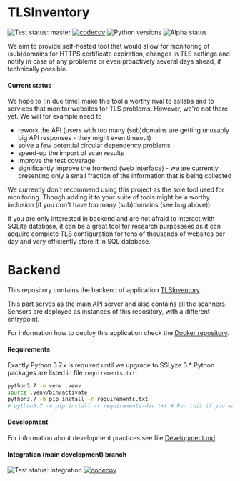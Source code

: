 # TLSInventory

![Test status: master](https://img.shields.io/github/workflow/status/TLSInventory/backend/requirements-and-pytest/master)
[![codecov](https://codecov.io/gh/TLSInventory/backend/branch/master/graph/badge.svg?token=6VJCYR33LN)](https://codecov.io/gh/TLSInventory/backend)
![Python versions](https://img.shields.io/badge/Python%20versions-3.7-green)
![Alpha status](https://img.shields.io/badge/-Alpha-orange)

We aim to provide self-hosted tool that would allow for monitoring of (sub)domains for HTTPS certificate expiration, changes in TLS settings and notify in case of any problems or even proactively several days ahead, if technically possible.

#### Current status

We hope to (in due time) make this tool a worthy rival to ssllabs and to services that monitor websites for TLS problems. However, we're not there yet. We will for example need to

- rework the API (users with too many (sub)domains are getting unusably big API responses - they might even timeout)
- solve a few potential circular dependency problems
- speed-up the import of scan results
- improve the test coverage
- significantly improve the frontend (web interface) - we are currently presenting only a small fraction of the information that is being collected

We currently don't recommend using this project as the sole tool used for monitoring. Though adding it to your suite of tools might be a worthy inclusion (if you don't have too many (sub)domains (see bug above)).

If you are only interested in backend and are not afraid to interact with SQLite database, it can be a great tool for research purposeses as it can acquire complete TLS configuration for tens of thousands of websites per day and very efficiently store it in SQL database.

# Backend

This repository contains the backend of application [TLSInventory](https://github.com/TLSInventory).

This part serves as the main API server and also contains all the scanners.
Sensors are deployed as instances of this repository, with a different entrypoint.

For information how to deploy this application check the [Docker repository](https://github.com/TLSInventory/Docker).

#### Requirements 

Exactly Python 3.7.x is required until we upgrade to SSLyze 3.*
Python packages are listed in file `requirements.txt`.

```bash
python3.7 -m venv .venv
source .venv/bin/activate
python3.7 -m pip install -r requirements.txt
# python3.7 -m pip install -r requirements-dev.txt # Run this if you want to run tests, or develop the source code.
```


#### Development

For information about development practices see file [Development.md](Development.md)

#### Integration (main development) branch

![Test status: integration](https://img.shields.io/github/workflow/status/TLSInventory/backend/requirements-and-pytest/integration)
[![codecov](https://codecov.io/gh/TLSInventory/backend/branch/integration/graph/badge.svg?token=6VJCYR33LN)](https://codecov.io/gh/TLSInventory/backend)

